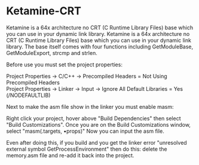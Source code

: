 # Ketamine-CRT
Ketamine is a 64x architecture no CRT (C Runtime Library Files) base which you can use in your dynamic link library. Ketamine is a 64x architecture no CRT (C Runtime Library Files) base which you can use in your dynamic link library. The base itself comes with four functions including GetModuleBase, GetModuleExport, strcmp and strlen.

Before use you must set the project properties:

Project Properties -> C/C++ -> Precompiled Headers = Not Using Precompiled Headers                                   
Project Properties -> Linker -> Input -> Ignore All Default Libraries = Yes (/NODEFAULTLIB)

Next to make the asm file show in the linker you must enable masm:

Right click your project, hover above "Build Dependencies" then select "Build Customizations". Once you are on the Build Customizations window, select "masm(.targets, •props)"
Now you can input the asm file. 

Even after doing this, if you build and you get the linker error "unresolved external symbol GetProcessEnvironment" then do this:
delete the memory.asm file and re-add it back into the project.

